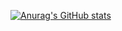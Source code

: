 [![Anurag's GitHub stats](https://github-readme-stats.vercel.app/api?username=GuiEstevam&count_private=true)](https://github.com/GuiEstevam/github-readme-stats)
